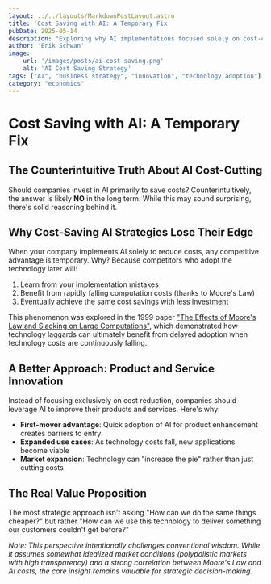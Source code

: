 ```yaml
---
layout: ../../layouts/MarkdownPostLayout.astro
title: 'Cost Saving with AI: A Temporary Fix'
pubDate: 2025-05-14
description: "Exploring why AI implementations focused solely on cost-cutting provide only temporary advantages, while innovation-focused strategies create lasting value."
author: 'Erik Schwan'
image:
    url: '/images/posts/ai-cost-saving.png'
    alt: 'AI Cost Saving Strategy'
tags: ["AI", "business strategy", "innovation", "technology adoption"]
category: "economics"
---
```

# Cost Saving with AI: A Temporary Fix

## The Counterintuitive Truth About AI Cost-Cutting

Should companies invest in AI primarily to save costs? Counterintuitively, the answer is likely **NO** in the long term. While this may sound surprising, there's solid reasoning behind it.

## Why Cost-Saving AI Strategies Lose Their Edge

When your company implements AI solely to reduce costs, any competitive advantage is temporary. Why? Because competitors who adopt the technology later will:

1. Learn from your implementation mistakes
2. Benefit from rapidly falling computation costs (thanks to Moore's Law)
3. Eventually achieve the same cost savings with less investment

This phenomenon was explored in the 1999 paper ["The Effects of Moore's Law and Slacking on Large Computations"](https://arxiv.org/abs/astro-ph/9912202), which demonstrated how technology laggards can ultimately benefit from delayed adoption when technology costs are continuously falling.

## A Better Approach: Product and Service Innovation

Instead of focusing exclusively on cost reduction, companies should leverage AI to improve their products and services. Here's why:

- **First-mover advantage**: Quick adoption of AI for product enhancement creates barriers to entry
- **Expanded use cases**: As technology costs fall, new applications become viable
- **Market expansion**: Technology can "increase the pie" rather than just cutting costs

## The Real Value Proposition

The most strategic approach isn't asking "How can we do the same things cheaper?" but rather "How can we use this technology to deliver something our customers couldn't get before?"

*Note: This perspective intentionally challenges conventional wisdom. While it assumes somewhat idealized market conditions (polypolistic markets with high transparency) and a strong correlation between Moore's Law and AI costs, the core insight remains valuable for strategic decision-making.*